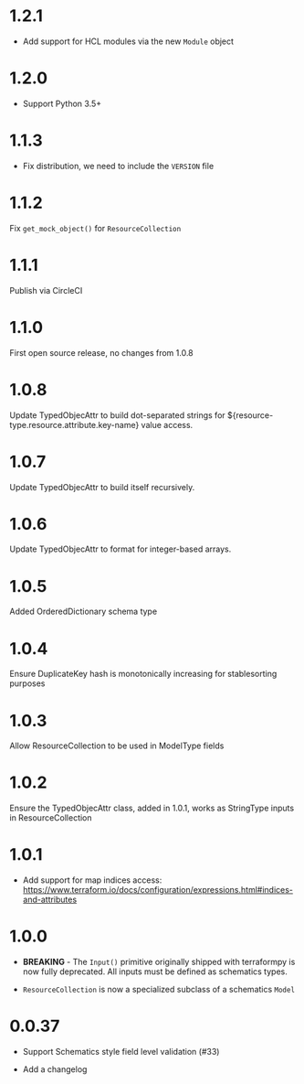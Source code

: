 # 1.2.1

* Add support for HCL modules via the new `Module` object

# 1.2.0

* Support Python 3.5+

# 1.1.3

* Fix distribution, we need to include the `VERSION` file

# 1.1.2

Fix `get_mock_object()` for `ResourceCollection`

# 1.1.1

Publish via CircleCI

# 1.1.0

First open source release, no changes from 1.0.8

# 1.0.8

Update TypedObjecAttr to build dot-separated strings for ${resource-type.resource.attribute.key-name} value access.

# 1.0.7

Update TypedObjecAttr to build itself recursively.

# 1.0.6

Update TypedObjecAttr to format for integer-based arrays.

# 1.0.5

Added OrderedDictionary schema type

# 1.0.4

Ensure DuplicateKey hash is monotonically increasing for stablesorting purposes

# 1.0.3

Allow ResourceCollection to be used in ModelType fields

# 1.0.2

Ensure the TypedObjecAttr class, added in 1.0.1, works as StringType inputs in ResourceCollection

# 1.0.1

* Add support for map indices access: https://www.terraform.io/docs/configuration/expressions.html#indices-and-attributes

# 1.0.0

* **BREAKING** - The `Input()` primitive originally shipped with terraformpy is now fully deprecated.
  All inputs must be defined as schematics types.

* `ResourceCollection` is now a specialized subclass of a schematics `Model`

# 0.0.37

* Support Schematics style field level validation (#33)

* Add a changelog
